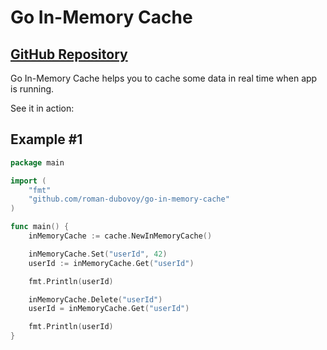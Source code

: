 Go In-Memory Cache
================================

## <a href="https://github.com/roman-dubovoy/go-in-memory-cache">GitHub Repository</a>

Go In-Memory Cache helps you to cache some data in real time when app is running.

See it in action:

## Example #1

```go
package main

import (
	"fmt"
	"github.com/roman-dubovoy/go-in-memory-cache"
)

func main() {
	inMemoryCache := cache.NewInMemoryCache()

	inMemoryCache.Set("userId", 42)
	userId := inMemoryCache.Get("userId")

	fmt.Println(userId)

	inMemoryCache.Delete("userId")
	userId = inMemoryCache.Get("userId")

	fmt.Println(userId)
}
